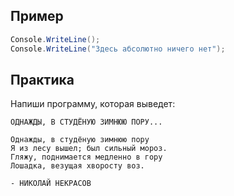 ## Пример
```cs
Console.WriteLine();
Console.WriteLine("Здесь абсолютно ничего нет");
```

## Практика
Напиши программу, которая выведет:
```
ОДНАЖДЫ, В СТУДЁНУЮ ЗИМНЮЮ ПОРУ...

Однажды, в студёную зимнюю пору
Я из лесу вышел; был сильный мороз.
Гляжу, поднимается медленно в гору
Лошадка, везущая хворосту воз.

- НИКОЛАЙ НЕКРАСОВ
```
